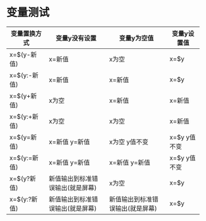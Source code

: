 # 变量测试

| 变量置换方式 | 变量y没有设置                    | 变量y为空值                      | 变量y设置值  |
| ------------ | -------------------------------- | -------------------------------- | ------------ |
| x=$(y-新值)  | x=新值                           | x为空                            | x=$y         |
| x=$(y:-新值) | x=新值                           | x=新值                           | x=$y         |
| x=$(y+新值)  | x为空                            | x=新值                           | x=新值       |
| x=$(y:+新值) | x为空                            | x为空                            | x=新值       |
| x=$(y=新值)  | x=新值 y=新值                    | x为空 y值不变                    | x=$y y值不变 |
| x=$(y:=新值) | x=新值 y=新值                    | x=新值 y=新值                    | x=$y y值不变 |
| x=$(y?新值)  | 新值输出到标准错误输出(就是屏幕) | x为空                            | x=$y         |
| x=$(y:?新值) | 新值输出到标准错误输出(就是屏幕) | 新值输出到标准错误输出(就是屏幕) | x=$y         |

